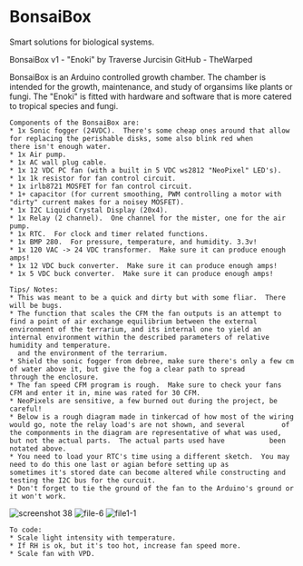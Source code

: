 # BonsaiBox
Smart solutions for biological systems.

  BonsaiBox v1 - "Enoki" 
  by Traverse Jurcisin
  GitHub - TheWarped

  BonsaiBox is an Arduino controlled growth chamber.
  The chamber is intended for the growth, maintenance, 
  and study of organsims like plants or fungi.
  The "Enoki" is fitted with hardware and software
  that is more catered to tropical species and fungi.
  
    Components of the BonsaiBox are:
    * 1x Sonic fogger (24VDC).  There's some cheap ones around that allow for replacing the perishable disks, some also blink red when         there isn't enough water.
    * 1x Air pump.
    * 1x AC wall plug cable.
    * 1x 12 VDC PC fan (with a built in 5 VDC ws2812 "NeoPixel" LED's).  
    * 1x 1k resistor for fan control circuit.
    * 1x irlb8721 MOSFET for fan control circuit.
    * 1+ capacitor (for current smoothing, PWM controlling a motor with "dirty" current makes for a noisey MOSFET).
    * 1x I2C Liquid Crystal Display (20x4).
    * 1x Relay (2 channel).  One channel for the mister, one for the air pump.
    * 1x RTC.  For clock and timer related functions.
    * 1x BMP 280.  For pressure, temperature, and humidity. 3.3v!
    * 1x 120 VAC -> 24 VDC transformer.  Make sure it can produce enough amps!
    * 1x 12 VDC buck converter.  Make sure it can produce enough amps!
    * 1x 5 VDC buck converter.  Make sure it can produce enough amps!

    Tips/ Notes: 
    * This was meant to be a quick and dirty but with some fliar.  There will be bugs.
    * The function that scales the CFM the fan outputs is an attempt to find a point of air exchange equilibrium between the external         environment of the terrarium, and its internal one to yield an internal environment within the described parameters of relative         humidity and temperature.  
      and the environment of the terrarium.
    * Shield the sonic fogger from debree, make sure there's only a few cm of water above it, but give the fog a clear path to spread         through the enclosure.
    * The fan speed CFM program is rough.  Make sure to check your fans CFM and enter it in, mine was rated for 30 CFM.
    * NeoPixels are sensitive, a few burned out during the project, be careful!
    * Below is a rough diagram made in tinkercad of how most of the wiring would go, note the relay load's are not shown, and several         of the componments in the diagram are representative of what was used, but not the actual parts.  The actual parts used have           been notated above.
    * You need to load your RTC's time using a different sketch.  You may need to do this one last or agian before setting up as               sometimes it's stored date can become altered while constructing and testing the I2C bus for the curcuit. 
    * Don't forget to tie the ground of the fan to the Arduino's ground or it won't work. 

![screenshot 38](https://user-images.githubusercontent.com/46633771/51078723-0ebad780-1688-11e9-8134-c8e9ff7da137.png)
![file-6](https://user-images.githubusercontent.com/46633771/51078961-83901080-168c-11e9-8692-31f8562c507f.jpeg)
![file1-1](https://user-images.githubusercontent.com/46633771/51078974-dc5fa900-168c-11e9-83c3-34f9b46a0c92.jpeg)



    To code:
    * Scale light intensity with temperature.
    * If RH is ok, but it's too hot, increase fan speed more.
    * Scale fan with VPD.
